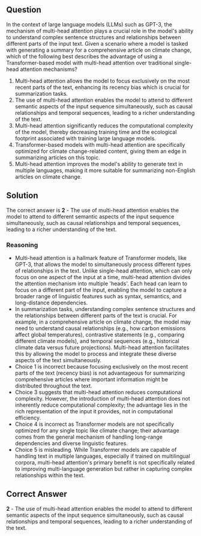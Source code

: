 ## Question
In the context of large language models (LLMs) such as GPT-3, the mechanism of multi-head attention plays a crucial role in the model's ability to understand complex sentence structures and relationships between different parts of the input text. Given a scenario where a model is tasked with generating a summary for a comprehensive article on climate change, which of the following best describes the advantage of using a Transformer-based model with multi-head attention over traditional single-head attention mechanisms?

1. Multi-head attention allows the model to focus exclusively on the most recent parts of the text, enhancing its recency bias which is crucial for summarization tasks.
2. The use of multi-head attention enables the model to attend to different semantic aspects of the input sequence simultaneously, such as causal relationships and temporal sequences, leading to a richer understanding of the text.
3. Multi-head attention significantly reduces the computational complexity of the model, thereby decreasing training time and the ecological footprint associated with training large language models.
4. Transformer-based models with multi-head attention are specifically optimized for climate change-related content, giving them an edge in summarizing articles on this topic.
5. Multi-head attention improves the model's ability to generate text in multiple languages, making it more suitable for summarizing non-English articles on climate change.

## Solution
The correct answer is **2** - The use of multi-head attention enables the model to attend to different semantic aspects of the input sequence simultaneously, such as causal relationships and temporal sequences, leading to a richer understanding of the text.

### Reasoning

- Multi-head attention is a hallmark feature of Transformer models, like GPT-3, that allows the model to simultaneously process different types of relationships in the text. Unlike single-head attention, which can only focus on one aspect of the input at a time, multi-head attention divides the attention mechanism into multiple 'heads'. Each head can learn to focus on a different part of the input, enabling the model to capture a broader range of linguistic features such as syntax, semantics, and long-distance dependencies.
- In summarization tasks, understanding complex sentence structures and the relationships between different parts of the text is crucial. For example, in a comprehensive article on climate change, the model may need to understand causal relationships (e.g., how carbon emissions affect global temperatures), contrastive statements (e.g., comparing different climate models), and temporal sequences (e.g., historical climate data versus future projections). Multi-head attention facilitates this by allowing the model to process and integrate these diverse aspects of the text simultaneously.
- Choice 1 is incorrect because focusing exclusively on the most recent parts of the text (recency bias) is not advantageous for summarizing comprehensive articles where important information might be distributed throughout the text.
- Choice 3 suggests that multi-head attention reduces computational complexity. However, the introduction of multi-head attention does not inherently reduce computational complexity; the advantage lies in the rich representation of the input it provides, not in computational efficiency.
- Choice 4 is incorrect as Transformer models are not specifically optimized for any single topic like climate change; their advantage comes from the general mechanism of handling long-range dependencies and diverse linguistic features.
- Choice 5 is misleading. While Transformer models are capable of handling text in multiple languages, especially if trained on multilingual corpora, multi-head attention's primary benefit is not specifically related to improving multi-language generation but rather in capturing complex relationships within the text.

## Correct Answer
**2** - The use of multi-head attention enables the model to attend to different semantic aspects of the input sequence simultaneously, such as causal relationships and temporal sequences, leading to a richer understanding of the text.